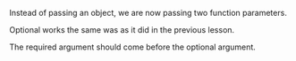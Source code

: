 Instead of passing an object, we are now passing two function parameters. 

Optional works the same was as it did in the previous lesson. 

The required argument should come before the optional argument. 